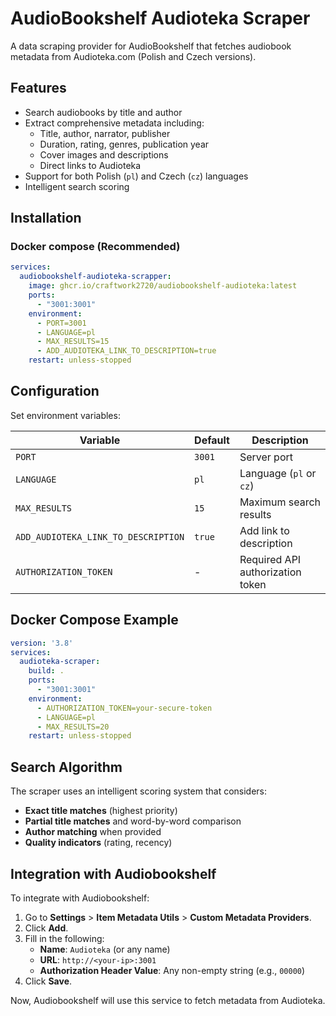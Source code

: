 # AudioBookshelf Audioteka Scraper

A data scraping provider for AudioBookshelf that fetches audiobook metadata from Audioteka.com (Polish and Czech versions).

## Features

- Search audiobooks by title and author
- Extract comprehensive metadata including:
  - Title, author, narrator, publisher
  - Duration, rating, genres, publication year
  - Cover images and descriptions
  - Direct links to Audioteka
- Support for both Polish (`pl`) and Czech (`cz`) languages
- Intelligent search scoring

## Installation

### Docker compose (Recommended)

```yml
services:
  audiobookshelf-audioteka-scrapper:
    image: ghcr.io/craftwork2720/audiobookshelf-audioteka:latest
    ports:
      - "3001:3001"
    environment:
      - PORT=3001
      - LANGUAGE=pl
      - MAX_RESULTS=15
      - ADD_AUDIOTEKA_LINK_TO_DESCRIPTION=true
    restart: unless-stopped
```

## Configuration

Set environment variables:

| Variable | Default | Description |
|----------|---------|-------------|
| `PORT` | `3001` | Server port |
| `LANGUAGE` | `pl` | Language (`pl` or `cz`) |
| `MAX_RESULTS` | `15` | Maximum search results |
| `ADD_AUDIOTEKA_LINK_TO_DESCRIPTION` | `true` | Add link to description |
| `AUTHORIZATION_TOKEN` | - | Required API authorization token |


## Docker Compose Example

```yaml
version: '3.8'
services:
  audioteka-scraper:
    build: .
    ports:
      - "3001:3001"
    environment:
      - AUTHORIZATION_TOKEN=your-secure-token
      - LANGUAGE=pl
      - MAX_RESULTS=20
    restart: unless-stopped
```

## Search Algorithm

The scraper uses an intelligent scoring system that considers:

- **Exact title matches** (highest priority)
- **Partial title matches** and word-by-word comparison
- **Author matching** when provided
- **Quality indicators** (rating, recency)


## Integration with Audiobookshelf

To integrate with Audiobookshelf:

1. Go to **Settings** > **Item Metadata Utils** > **Custom Metadata Providers**.
2. Click **Add**.
3. Fill in the following:
   - **Name**: `Audioteka` (or any name)
   - **URL**: `http://<your-ip>:3001`
   - **Authorization Header Value**: Any non-empty string (e.g., `00000`)
4. Click **Save**.

Now, Audiobookshelf will use this service to fetch metadata from Audioteka.